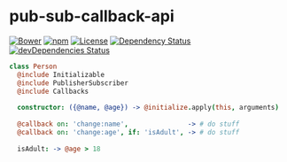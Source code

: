 # pub-sub-callback-api

[![Bower](https://img.shields.io/bower/v/pub-sub-callback-api.svg)](https://github.com/yivo/pub-sub-callback-api)
[![npm](https://img.shields.io/npm/v/pub-sub-callback-api.svg)](https://www.npmjs.com/package/pub-sub-callback-api)
[![License](https://img.shields.io/github/license/yivo/pub-sub-callback-api.svg)](https://github.com/yivo/pub-sub-callback-api)
[![Dependency Status](https://img.shields.io/david/yivo/pub-sub-callback-api.svg)](https://david-dm.org/yivo/pub-sub-callback-api)
[![devDependencies Status](https://img.shields.io/david/dev/yivo/pub-sub-callback-api.svg)](https://david-dm.org/yivo/pub-sub-callback-api?type=dev)

```coffee
class Person
  @include Initializable
  @include PublisherSubscriber
  @include Callbacks
  
  constructor: ({@name, @age}) -> @initialize.apply(this, arguments)
  
  @callback on: 'change:name',               -> # do stuff
  @callback on: 'change:age', if: 'isAdult', -> # do stuff
  
  isAdult: -> @age > 18
```
